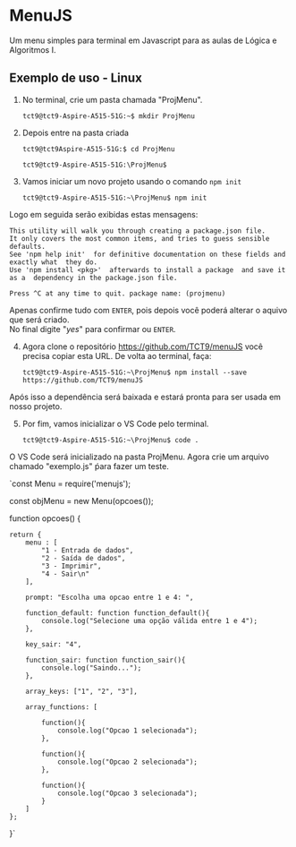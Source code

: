 
# MenuJS

Um menu simples para terminal em Javascript para as aulas de Lógica e Algoritmos I.

## Exemplo de uso - Linux

1) No terminal, crie um pasta chamada "ProjMenu".

    `tct9@tct9-Aspire-A515-51G:~$ mkdir ProjMenu`

2) Depois entre na pasta criada

    `tct9@tct9Aspire-A515-51G:$ cd ProjMenu`

    `tct9@tct9-Aspire-A515-51G:\ProjMenu$`

3) Vamos iniciar um novo projeto usando o comando `npm init` 

    `tct9@tct9-Aspire-A515-51G:~\ProjMenu$ npm init`

Logo em seguida serão exibidas estas mensagens: 

    This utility will walk you through creating a package.json file.  
    It only covers the most common items, and tries to guess sensible defaults.  
    See 'npm help init'  for definitive documentation on these fields and exactly what  they do.    
    Use 'npm install <pkg>'  afterwards to install a package  and save it as a  dependency in the package.json file.  
    
    Press ^C at any time to quit. package name: (projmenu)  

Apenas confirme tudo com `ENTER`, pois depois você poderá alterar o aquivo que será criado.  
No final digite "*yes*" para confirmar ou `ENTER`.  

4) Agora clone o repositório  https://github.com/TCT9/menuJS  você precisa copiar esta URL.  De volta ao terminal, faça:  

    `tct9@tct9-Aspire-A515-51G:~\ProjMenu$ npm install --save  https://github.com/TCT9/menuJS`

Após isso a dependência será baixada e estará pronta para ser usada em nosso projeto.  

5) Por fim, vamos inicializar o VS Code pelo terminal.  

    `tct9@tct9-Aspire-A515-51G:~\ProjMenu$ code .`

O VS Code será inicializado na pasta ProjMenu. Agora crie um arquivo chamado "exemplo.js" ṕara fazer um teste.


`const Menu = require('menujs');

const objMenu = new Menu(opcoes());

function opcoes() {
    
    return {
        menu : [
            "1 - Entrada de dados",
            "2 - Saída de dados",
            "3 - Imprimir",
            "4 - Sair\n"
        ],

        prompt: "Escolha uma opcao entre 1 e 4: ", 

        function_default: function function_default(){
            console.log("Selecione uma opção válida entre 1 e 4");
        },

        key_sair: "4",

        function_sair: function function_sair(){
            console.log("Saindo...");
        },

        array_keys: ["1", "2", "3"],

        array_functions: [

            function(){
                console.log("Opcao 1 selecionada");
            },
        
            function(){
                console.log("Opcao 2 selecionada");
            },
        
            function(){
                console.log("Opcao 3 selecionada");
            }
        ]
    };

}`

